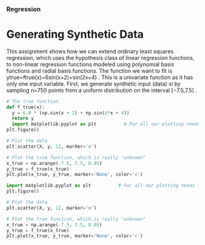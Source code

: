 ### Regression 

# Generating Synthetic Data
This assignment shows how we can extend ordinary least squares regression, which uses the hypothesis class of linear regression functions, to non-linear regression functions modeled using polynomial basis functions and radial basis functions. The function we want to fit is  ytrue=ftrue(x)=6sin(x+2)+sin(2x+4) . This is a univariate function as it has only one input variable. First, we generate synthetic input (data)  xi  by sampling  n=750  points from a uniform distribution on the interval  [−7.5,7.5] .

```py
# The true function
def f_true(x):
  y = 6.0 * (np.sin(x + 2) + np.sin(2*x + 4))
  return y
  import matplotlib.pyplot as plt          # For all our plotting needs
plt.figure()

# Plot the data
plt.scatter(X, y, 12, marker='o')

# Plot the true function, which is really "unknown"
x_true = np.arange(-7.5, 7.5, 0.05)
y_true = f_true(x_true)
plt.plot(x_true, y_true, marker='None', color='r')

```

```py
import matplotlib.pyplot as plt          # For all our plotting needs
plt.figure()

# Plot the data
plt.scatter(X, y, 12, marker='o')

# Plot the true function, which is really "unknown"
x_true = np.arange(-7.5, 7.5, 0.05)
y_true = f_true(x_true)
plt.plot(x_true, y_true, marker='None', color='r')
 ```





 
 
